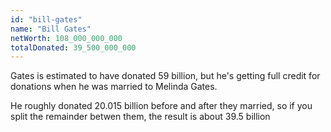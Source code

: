 ```yaml
---
id: "bill-gates"
name: "Bill Gates"
netWorth: 108_000_000_000
totalDonated: 39_500_000_000
--- 
```


Gates is estimated to have donated 59 billion, but he's getting full credit for donations when he was married to Melinda Gates.

He roughly donated 20.015 billion before and after they married, so if you split the remainder betwen them, the result is about 39.5 billion